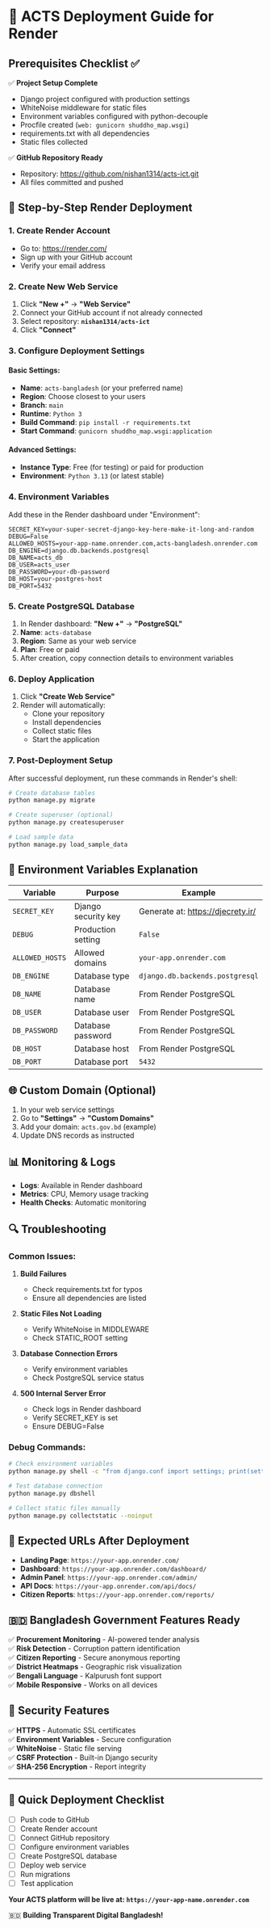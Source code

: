 # 🚀 ACTS Deployment Guide for Render

## Prerequisites Checklist ✅

✅ **Project Setup Complete**
- Django project configured with production settings
- WhiteNoise middleware for static files
- Environment variables configured with python-decouple
- Procfile created (`web: gunicorn shuddho_map.wsgi`)
- requirements.txt with all dependencies
- Static files collected

✅ **GitHub Repository Ready**
- Repository: https://github.com/nishan1314/acts-ict.git
- All files committed and pushed

## 🔗 Step-by-Step Render Deployment

### 1. **Create Render Account**
- Go to: https://render.com/
- Sign up with your GitHub account
- Verify your email address

### 2. **Create New Web Service**
1. Click **"New +"** → **"Web Service"**
2. Connect your GitHub account if not already connected
3. Select repository: **`nishan1314/acts-ict`**
4. Click **"Connect"**

### 3. **Configure Deployment Settings**

#### Basic Settings:
- **Name**: `acts-bangladesh` (or your preferred name)
- **Region**: Choose closest to your users
- **Branch**: `main`
- **Runtime**: `Python 3`
- **Build Command**: `pip install -r requirements.txt`
- **Start Command**: `gunicorn shuddho_map.wsgi:application`

#### Advanced Settings:
- **Instance Type**: Free (for testing) or paid for production
- **Environment**: `Python 3.13` (or latest stable)

### 4. **Environment Variables** 
Add these in the Render dashboard under "Environment":

```
SECRET_KEY=your-super-secret-django-key-here-make-it-long-and-random
DEBUG=False
ALLOWED_HOSTS=your-app-name.onrender.com,acts-bangladesh.onrender.com
DB_ENGINE=django.db.backends.postgresql
DB_NAME=acts_db
DB_USER=acts_user
DB_PASSWORD=your-db-password
DB_HOST=your-postgres-host
DB_PORT=5432
```

### 5. **Create PostgreSQL Database**
1. In Render dashboard: **"New +"** → **"PostgreSQL"**
2. **Name**: `acts-database`
3. **Region**: Same as your web service
4. **Plan**: Free or paid
5. After creation, copy connection details to environment variables

### 6. **Deploy Application**
1. Click **"Create Web Service"**
2. Render will automatically:
   - Clone your repository
   - Install dependencies
   - Collect static files
   - Start the application

### 7. **Post-Deployment Setup**
After successful deployment, run these commands in Render's shell:

```bash
# Create database tables
python manage.py migrate

# Create superuser (optional)
python manage.py createsuperuser

# Load sample data
python manage.py load_sample_data
```

## 🔧 Environment Variables Explanation

| Variable | Purpose | Example |
|----------|---------|---------|
| `SECRET_KEY` | Django security key | Generate at: https://djecrety.ir/ |
| `DEBUG` | Production setting | `False` |
| `ALLOWED_HOSTS` | Allowed domains | `your-app.onrender.com` |
| `DB_ENGINE` | Database type | `django.db.backends.postgresql` |
| `DB_NAME` | Database name | From Render PostgreSQL |
| `DB_USER` | Database user | From Render PostgreSQL |
| `DB_PASSWORD` | Database password | From Render PostgreSQL |
| `DB_HOST` | Database host | From Render PostgreSQL |
| `DB_PORT` | Database port | `5432` |

## 🌐 Custom Domain (Optional)

1. In your web service settings
2. Go to **"Settings"** → **"Custom Domains"**
3. Add your domain: `acts.gov.bd` (example)
4. Update DNS records as instructed

## 📊 Monitoring & Logs

- **Logs**: Available in Render dashboard
- **Metrics**: CPU, Memory usage tracking
- **Health Checks**: Automatic monitoring

## 🔍 Troubleshooting

### Common Issues:

1. **Build Failures**
   - Check requirements.txt for typos
   - Ensure all dependencies are listed

2. **Static Files Not Loading**
   - Verify WhiteNoise in MIDDLEWARE
   - Check STATIC_ROOT setting

3. **Database Connection Errors**
   - Verify environment variables
   - Check PostgreSQL service status

4. **500 Internal Server Error**
   - Check logs in Render dashboard
   - Verify SECRET_KEY is set
   - Ensure DEBUG=False

### Debug Commands:
```bash
# Check environment variables
python manage.py shell -c "from django.conf import settings; print(settings.DATABASES)"

# Test database connection
python manage.py dbshell

# Collect static files manually
python manage.py collectstatic --noinput
```

## 🎯 Expected URLs After Deployment

- **Landing Page**: `https://your-app.onrender.com/`
- **Dashboard**: `https://your-app.onrender.com/dashboard/`
- **Admin Panel**: `https://your-app.onrender.com/admin/`
- **API Docs**: `https://your-app.onrender.com/api/docs/`
- **Citizen Reports**: `https://your-app.onrender.com/reports/`

## 🇧🇩 Bangladesh Government Features Ready

✅ **Procurement Monitoring** - AI-powered tender analysis  
✅ **Risk Detection** - Corruption pattern identification  
✅ **Citizen Reporting** - Secure anonymous reporting  
✅ **District Heatmaps** - Geographic risk visualization  
✅ **Bengali Language** - Kalpurush font support  
✅ **Mobile Responsive** - Works on all devices  

## 🔐 Security Features

✅ **HTTPS** - Automatic SSL certificates  
✅ **Environment Variables** - Secure configuration  
✅ **WhiteNoise** - Static file serving  
✅ **CSRF Protection** - Built-in Django security  
✅ **SHA-256 Encryption** - Report integrity  

---

## 🚀 Quick Deployment Checklist

- [ ] Push code to GitHub
- [ ] Create Render account
- [ ] Connect GitHub repository
- [ ] Configure environment variables
- [ ] Create PostgreSQL database
- [ ] Deploy web service
- [ ] Run migrations
- [ ] Test application

**Your ACTS platform will be live at: `https://your-app-name.onrender.com`**

🇧🇩 **Building Transparent Digital Bangladesh!**
